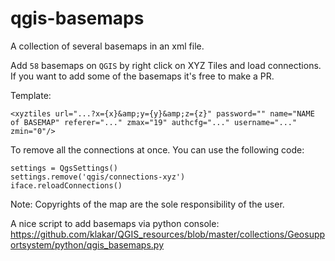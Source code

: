 # qgis-basemaps
A collection of several basemaps in an xml file.

Add `58` basemaps on `QGIS` by right click on XYZ Tiles and load connections.
If you want to add some of the basemaps it's free to make a PR.

Template: 
```
<xyztiles url="...?x={x}&amp;y={y}&amp;z={z}" password="" name="NAME of BASEMAP" referer="..." zmax="19" authcfg="..." username="..." zmin="0"/>
```

To remove all the connections at once. You can use the following code:
```
settings = QgsSettings()
settings.remove('qgis/connections-xyz')
iface.reloadConnections()
```

Note:
Copyrights of the map are the sole responsibility of the user.

A nice script to add basemaps via python console: 
https://github.com/klakar/QGIS_resources/blob/master/collections/Geosupportsystem/python/qgis_basemaps.py